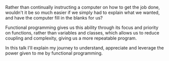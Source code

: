 Rather than continually instructing a computer on how to get the job done, wouldn't it be so much easier if we simply had to explain what we wanted, and have the computer fill in the blanks for us?

Functional programming gives us this ability through its focus and priority on functions, rather than variables and classes, which allows us to reduce coupling and complexity, giving us a more repeatable program.

In this talk I'll explain my journey to understand, appreciate and leverage the power given to me by functional programming.
